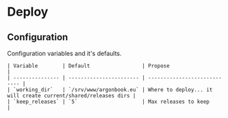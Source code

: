 # Deploy

## Configuration

Configuration variables and it's defaults.

    | Variable        | Default                 | Propose                      |
    | --------------- | ----------------------- | ---------------------------- |
    | `working_dir`   | `/srv/www/argonbook.eu` | Where to deploy... it will create current/shared/releases dirs |
    | `keep_releases` | `5`                     | Max releases to keep         |

